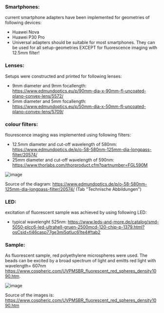### Smartphones:

current smartphone adapters have been implemented for geometries of following devices:
- Huawei Nova 
- Huawei P30 Pro
- Universal adapters should be suitable for most smartphones. They can be used for all setup-geometries EXCEPT for fluorescence imaging with 12.5mm filter!



### Lenses:
Setups were constructed and printed for following lenses:
- 9mm diameter and 9mm focallength: https://www.edmundoptics.eu/p/90mm-dia-x-90mm-fl-uncoated-plano-convex-lens/5572/
- 5mm diameter and 5mm focallength: https://www.edmundoptics.eu/p/50mm-dia-x-50mm-fl-uncoated-plano-convex-lens/5709/


### colour filters:
flourescence imaging was implemented using following filters:
- 12.5mm diameter and cut-off wavelength of 580nm: https://www.edmundoptics.de/p/o-58-580nm-125mm-dia-longpass-filter/20574/
- 25mm diameter and cut-off wavelength of 590nm: https://www.thorlabs.com/thorproduct.cfm?partnumber=FGL590M

![image](https://user-images.githubusercontent.com/58549170/111815862-7316f880-88dc-11eb-9a2b-3f37cb686f5d.png)

Source of the diagram: https://www.edmundoptics.de/p/o-58-580nm-125mm-dia-longpass-filter/20574/ (Tab "Technische Abbildungen")



### LED:
excitation of fluorescent sample was achieved by using following LED:
- typical wavelenght 525nm: https://www.leds-and-more.de/catalog/smd-5050-plcc6-led-ultrahell-gruen-2500mcd-120-chip-p-1379.html?osCsid=tl46casp77ge3mi5qtluc61te4#!tab2

### Sample:
As fluorescent sample, red polyethylene microspheres were used. The beads can be excited by a broad spectrum of light and emitts red light with wavelength= 607nm
https://www.cospheric.com/UVPMSBR_fluorescent_red_spheres_density1090.htm.

![image](https://user-images.githubusercontent.com/58549170/111816398-1700a400-88dd-11eb-9cf7-c9ebd984ef08.png)

Source of the images is: https://www.cospheric.com/UVPMSBR_fluorescent_red_spheres_density1090.htm

